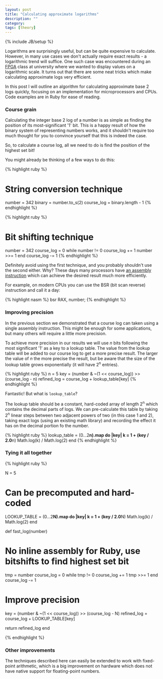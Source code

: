 ```yaml
---
layout: post
title: "Calculating approximate logarithms"
description: ""
category:
tags: [theory]
---
```

{% include JB/setup %}

Logarithms are surprisingly useful, but can be quite expensive to calculate.
However, in many use cases we don't actually require exact results - a
logarithmic trend will suffice. One such case was encountered during an
[FPGA](https://en.wikipedia.org/wiki/Field-programmable_gate_array)
class at university where we wanted to display values on a logarithmic scale.
It turns out that there are some neat tricks which make calculating approximate
logs very efficient.

In this post I will outline an algorithm for calculating approximate base 2 logs
quickly, focusing on an implementation for microprocessors and CPUs. Code
examples are in Ruby for ease of reading.

### Course grain

Calculating the integer base 2 log of a number is as simple as finding the
position of its most-significant '1' bit. This is a happy result of how the
binary system of representing numbers works, and it shouldn't require too much
thought for you to convince yourself that this is indeed the case.

So, to calculate a course log, all we need to do is find the position of the
highest set bit!

You might already be thinking of a few ways to do this:

{% highlight ruby %}
# String conversion technique
number = 342
binary = number.to_s(2)
course_log = binary.length - 1
{% endhighlight %}

{% highlight ruby %}
# Bit shifting technique
number = 342
course_log = 0
while number != 0
  course_log += 1
  number >>= 1
end
course_log -= 1
{% endhighlight %}

Definitely avoid using the first technique, and you probably shouldn't use the
second either. Why? These days many processors have
[an assembly instruction](http://en.wikipedia.org/wiki/Find_first_set)
which can achieve the desired result much more efficiently.

For example, on modern CPUs you can use the BSR (bit scan reverse)
instruction and call it a day:

{% highlight nasm %}
bsr RAX, number;
{% endhighlight %}

### Improving precision

In the previous section we demonstrated that a course log can taken using a
single assembly instruction. This might be enough for some applications, but
many others will require a little more precision.

To achieve more precision in our results we will use *n* bits following the
most significant '1' as a key to a lookup table. The value from the lookup
table will be added to our course log to get a more precise result. The larger
the value of *n* the more precise the result, but be aware that the size of
the lookup table grows exponentially (it will have 2<sup>n</sup> entries).

{% highlight ruby %}
n = 5
key = (number & ~(1 << course_log)) >> (course_log - n)
refined_log = course_log + lookup_table[key]
{% endhighlight %}

Fantastic! But what is `lookup_table`?

The lookup table should be a constant, hard-coded array of length 2<sup>n</sup>
which contains the decimal parts of logs. We can pre-calculate this table by
taking 2<sup>n</sup> linear steps between two adjacent powers of two
(in this case 1 and 2), taking exact logs (using an existing math library) and
recording the effect it has on the decimal portion fo the number.

{% highlight ruby %}
lookup_table = (0...2**n).map do |key|
  k = 1 + (key / 2.0**n)
  Math.log(k) / Math.log(2)
end
{% endhighlight %}

### Tying it all together

{% highlight ruby %}

N = 5

# Can be precomputed and hard-coded
LOOKUP_TABLE = (0...2**N).map do |key|
  k = 1 + (key / 2.0**N)
  Math.log(k) / Math.log(2)
end

def fast_log(number)
  # No inline assembly for Ruby, use bitshifts to find highest set bit
  tmp = number
  course_log = 0
  while tmp != 0
    course_log += 1
    tmp >>= 1
  end
  course_log -= 1

  # Improve precision
  key = (number & ~(1 << course_log)) >> (course_log - N)
  refined_log = course_log + LOOKUP_TABLE[key]

  return refined_log
end

{% endhighlight %}

### Other improvements

The techniques described here can easily be extended to work with fixed-point
arithmetic, which is a big improvement on hardware which does not have
native support for floating-point numbers.

